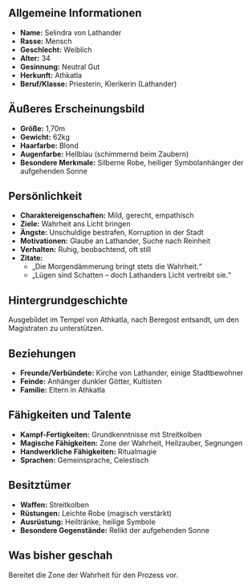 ## Allgemeine Informationen
- **Name:** Selindra von Lathander
- **Rasse:** Mensch
- **Geschlecht:** Weiblich
- **Alter:** 34
- **Gesinnung:** Neutral Gut
- **Herkunft:** Athkatla
- **Beruf/Klasse:** Priesterin, Klerikerin (Lathander)

## Äußeres Erscheinungsbild
- **Größe:** 1,70m
- **Gewicht:** 62kg
- **Haarfarbe:** Blond
- **Augenfarbe:** Hellblau (schimmernd beim Zaubern)
- **Besondere Merkmale:** Silberne Robe, heiliger Symbolanhänger der aufgehenden Sonne

## Persönlichkeit
- **Charaktereigenschaften:** Mild, gerecht, empathisch
- **Ziele:** Wahrheit ans Licht bringen
- **Ängste:** Unschuldige bestrafen, Korruption in der Stadt
- **Motivationen:** Glaube an Lathander, Suche nach Reinheit
- **Verhalten:** Ruhig, beobachtend, oft still
- **Zitate:**  
  - „Die Morgendämmerung bringt stets die Wahrheit.“  
  - „Lügen sind Schatten – doch Lathanders Licht vertreibt sie.“  

## Hintergrundgeschichte
Ausgebildet im Tempel von Athkatla, nach Beregost entsandt, um den Magistraten zu unterstützen.

## Beziehungen
- **Freunde/Verbündete:** Kirche von Lathander, einige Stadtbewohner
- **Feinde:** Anhänger dunkler Götter, Kultisten
- **Familie:** Eltern in Athkatla

## Fähigkeiten und Talente
- **Kampf-Fertigkeiten:** Grundkenntnisse mit Streitkolben
- **Magische Fähigkeiten:** Zone der Wahrheit, Heilzauber, Segnungen
- **Handwerkliche Fähigkeiten:** Ritualmagie
- **Sprachen:** Gemeinsprache, Celestisch

## Besitztümer
- **Waffen:** Streitkolben
- **Rüstungen:** Leichte Robe (magisch verstärkt)
- **Ausrüstung:** Heiltränke, heilige Symbole
- **Besondere Gegenstände:** Relikt der aufgehenden Sonne

## Was bisher geschah
Bereitet die Zone der Wahrheit für den Prozess vor.
